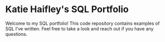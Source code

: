 # Katie Haifley's SQL Portfolio 

Welcome to my SQL portfolio! This code repository contains examples of SQL I've written. Feel free to take a look and reach out if you have any questions.
